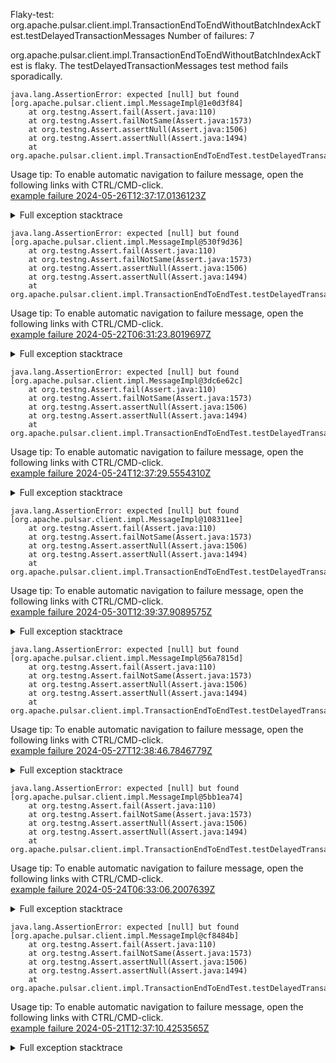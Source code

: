         
Flaky-test: org.apache.pulsar.client.impl.TransactionEndToEndWithoutBatchIndexAckTest.testDelayedTransactionMessages
Number of failures: 7

org.apache.pulsar.client.impl.TransactionEndToEndWithoutBatchIndexAckTest is flaky. The testDelayedTransactionMessages test method fails sporadically.

```
java.lang.AssertionError: expected [null] but found [org.apache.pulsar.client.impl.MessageImpl@1e0d3f84]
	at org.testng.Assert.fail(Assert.java:110)
	at org.testng.Assert.failNotSame(Assert.java:1573)
	at org.testng.Assert.assertNull(Assert.java:1506)
	at org.testng.Assert.assertNull(Assert.java:1494)
	at org.apache.pulsar.client.impl.TransactionEndToEndTest.testDelayedTransactionMessages(TransactionEndToEndTest.java:1669)
```

Usage tip: To enable automatic navigation to failure message, open the following links with CTRL/CMD-click.  
[example failure 2024-05-26T12:37:17.0136123Z](https://github.com/apache/pulsar/actions/runs/9243088658/job/25426784184#step:9:2382)  


<details>
<summary>Full exception stacktrace</summary>
<code><pre>
java.lang.AssertionError: expected [null] but found [org.apache.pulsar.client.impl.MessageImpl@1e0d3f84]
	at org.testng.Assert.fail(Assert.java:110)
	at org.testng.Assert.failNotSame(Assert.java:1573)
	at org.testng.Assert.assertNull(Assert.java:1506)
	at org.testng.Assert.assertNull(Assert.java:1494)
	at org.apache.pulsar.client.impl.TransactionEndToEndTest.testDelayedTransactionMessages(TransactionEndToEndTest.java:1669)
	at java.base/jdk.internal.reflect.NativeMethodAccessorImpl.invoke0(Native Method)
	at java.base/jdk.internal.reflect.NativeMethodAccessorImpl.invoke(NativeMethodAccessorImpl.java:77)
	at java.base/jdk.internal.reflect.DelegatingMethodAccessorImpl.invoke(DelegatingMethodAccessorImpl.java:43)
	at java.base/java.lang.reflect.Method.invoke(Method.java:568)
	at org.testng.internal.invokers.MethodInvocationHelper.invokeMethod(MethodInvocationHelper.java:139)
	at org.testng.internal.invokers.InvokeMethodRunnable.runOne(InvokeMethodRunnable.java:47)
	at org.testng.internal.invokers.InvokeMethodRunnable.call(InvokeMethodRunnable.java:76)
	at org.testng.internal.invokers.InvokeMethodRunnable.call(InvokeMethodRunnable.java:11)
	at java.base/java.util.concurrent.FutureTask.run(FutureTask.java:264)
	at java.base/java.util.concurrent.ThreadPoolExecutor.runWorker(ThreadPoolExecutor.java:1136)
	at java.base/java.util.concurrent.ThreadPoolExecutor$Worker.run(ThreadPoolExecutor.java:635)
	at java.base/java.lang.Thread.run(Thread.java:840)

</pre></code>
</details>

```
java.lang.AssertionError: expected [null] but found [org.apache.pulsar.client.impl.MessageImpl@530f9d36]
	at org.testng.Assert.fail(Assert.java:110)
	at org.testng.Assert.failNotSame(Assert.java:1573)
	at org.testng.Assert.assertNull(Assert.java:1506)
	at org.testng.Assert.assertNull(Assert.java:1494)
	at org.apache.pulsar.client.impl.TransactionEndToEndTest.testDelayedTransactionMessages(TransactionEndToEndTest.java:1669)
```

Usage tip: To enable automatic navigation to failure message, open the following links with CTRL/CMD-click.  
[example failure 2024-05-22T06:31:23.8019697Z](https://github.com/apache/pulsar/actions/runs/9186136118/job/25261304867#step:9:2398)  


<details>
<summary>Full exception stacktrace</summary>
<code><pre>
java.lang.AssertionError: expected [null] but found [org.apache.pulsar.client.impl.MessageImpl@530f9d36]
	at org.testng.Assert.fail(Assert.java:110)
	at org.testng.Assert.failNotSame(Assert.java:1573)
	at org.testng.Assert.assertNull(Assert.java:1506)
	at org.testng.Assert.assertNull(Assert.java:1494)
	at org.apache.pulsar.client.impl.TransactionEndToEndTest.testDelayedTransactionMessages(TransactionEndToEndTest.java:1669)
	at java.base/jdk.internal.reflect.DirectMethodHandleAccessor.invoke(DirectMethodHandleAccessor.java:103)
	at java.base/java.lang.reflect.Method.invoke(Method.java:580)
	at org.testng.internal.invokers.MethodInvocationHelper.invokeMethod(MethodInvocationHelper.java:139)
	at org.testng.internal.invokers.InvokeMethodRunnable.runOne(InvokeMethodRunnable.java:47)
	at org.testng.internal.invokers.InvokeMethodRunnable.call(InvokeMethodRunnable.java:76)
	at org.testng.internal.invokers.InvokeMethodRunnable.call(InvokeMethodRunnable.java:11)
	at java.base/java.util.concurrent.FutureTask.run(FutureTask.java:317)
	at java.base/java.util.concurrent.ThreadPoolExecutor.runWorker(ThreadPoolExecutor.java:1144)
	at java.base/java.util.concurrent.ThreadPoolExecutor$Worker.run(ThreadPoolExecutor.java:642)
	at java.base/java.lang.Thread.run(Thread.java:1583)

</pre></code>
</details>

```
java.lang.AssertionError: expected [null] but found [org.apache.pulsar.client.impl.MessageImpl@3dc6e62c]
	at org.testng.Assert.fail(Assert.java:110)
	at org.testng.Assert.failNotSame(Assert.java:1573)
	at org.testng.Assert.assertNull(Assert.java:1506)
	at org.testng.Assert.assertNull(Assert.java:1494)
	at org.apache.pulsar.client.impl.TransactionEndToEndTest.testDelayedTransactionMessages(TransactionEndToEndTest.java:1669)
```

Usage tip: To enable automatic navigation to failure message, open the following links with CTRL/CMD-click.  
[example failure 2024-05-24T12:37:29.5554310Z](https://github.com/apache/pulsar/actions/runs/9223664223/job/25377371518#step:9:2402)  


<details>
<summary>Full exception stacktrace</summary>
<code><pre>
java.lang.AssertionError: expected [null] but found [org.apache.pulsar.client.impl.MessageImpl@3dc6e62c]
	at org.testng.Assert.fail(Assert.java:110)
	at org.testng.Assert.failNotSame(Assert.java:1573)
	at org.testng.Assert.assertNull(Assert.java:1506)
	at org.testng.Assert.assertNull(Assert.java:1494)
	at org.apache.pulsar.client.impl.TransactionEndToEndTest.testDelayedTransactionMessages(TransactionEndToEndTest.java:1669)
	at java.base/jdk.internal.reflect.NativeMethodAccessorImpl.invoke0(Native Method)
	at java.base/jdk.internal.reflect.NativeMethodAccessorImpl.invoke(NativeMethodAccessorImpl.java:77)
	at java.base/jdk.internal.reflect.DelegatingMethodAccessorImpl.invoke(DelegatingMethodAccessorImpl.java:43)
	at java.base/java.lang.reflect.Method.invoke(Method.java:568)
	at org.testng.internal.invokers.MethodInvocationHelper.invokeMethod(MethodInvocationHelper.java:139)
	at org.testng.internal.invokers.InvokeMethodRunnable.runOne(InvokeMethodRunnable.java:47)
	at org.testng.internal.invokers.InvokeMethodRunnable.call(InvokeMethodRunnable.java:76)
	at org.testng.internal.invokers.InvokeMethodRunnable.call(InvokeMethodRunnable.java:11)
	at java.base/java.util.concurrent.FutureTask.run(FutureTask.java:264)
	at java.base/java.util.concurrent.ThreadPoolExecutor.runWorker(ThreadPoolExecutor.java:1136)
	at java.base/java.util.concurrent.ThreadPoolExecutor$Worker.run(ThreadPoolExecutor.java:635)
	at java.base/java.lang.Thread.run(Thread.java:840)

</pre></code>
</details>

```
java.lang.AssertionError: expected [null] but found [org.apache.pulsar.client.impl.MessageImpl@108311ee]
	at org.testng.Assert.fail(Assert.java:110)
	at org.testng.Assert.failNotSame(Assert.java:1573)
	at org.testng.Assert.assertNull(Assert.java:1506)
	at org.testng.Assert.assertNull(Assert.java:1494)
	at org.apache.pulsar.client.impl.TransactionEndToEndTest.testDelayedTransactionMessages(TransactionEndToEndTest.java:1669)
```

Usage tip: To enable automatic navigation to failure message, open the following links with CTRL/CMD-click.  
[example failure 2024-05-30T12:39:37.9089575Z](https://github.com/apache/pulsar/actions/runs/9302241363/job/25602059555#step:9:2404)  


<details>
<summary>Full exception stacktrace</summary>
<code><pre>
java.lang.AssertionError: expected [null] but found [org.apache.pulsar.client.impl.MessageImpl@108311ee]
	at org.testng.Assert.fail(Assert.java:110)
	at org.testng.Assert.failNotSame(Assert.java:1573)
	at org.testng.Assert.assertNull(Assert.java:1506)
	at org.testng.Assert.assertNull(Assert.java:1494)
	at org.apache.pulsar.client.impl.TransactionEndToEndTest.testDelayedTransactionMessages(TransactionEndToEndTest.java:1669)
	at java.base/jdk.internal.reflect.NativeMethodAccessorImpl.invoke0(Native Method)
	at java.base/jdk.internal.reflect.NativeMethodAccessorImpl.invoke(NativeMethodAccessorImpl.java:77)
	at java.base/jdk.internal.reflect.DelegatingMethodAccessorImpl.invoke(DelegatingMethodAccessorImpl.java:43)
	at java.base/java.lang.reflect.Method.invoke(Method.java:568)
	at org.testng.internal.invokers.MethodInvocationHelper.invokeMethod(MethodInvocationHelper.java:139)
	at org.testng.internal.invokers.InvokeMethodRunnable.runOne(InvokeMethodRunnable.java:47)
	at org.testng.internal.invokers.InvokeMethodRunnable.call(InvokeMethodRunnable.java:76)
	at org.testng.internal.invokers.InvokeMethodRunnable.call(InvokeMethodRunnable.java:11)
	at java.base/java.util.concurrent.FutureTask.run(FutureTask.java:264)
	at java.base/java.util.concurrent.ThreadPoolExecutor.runWorker(ThreadPoolExecutor.java:1136)
	at java.base/java.util.concurrent.ThreadPoolExecutor$Worker.run(ThreadPoolExecutor.java:635)
	at java.base/java.lang.Thread.run(Thread.java:840)

</pre></code>
</details>

```
java.lang.AssertionError: expected [null] but found [org.apache.pulsar.client.impl.MessageImpl@56a7815d]
	at org.testng.Assert.fail(Assert.java:110)
	at org.testng.Assert.failNotSame(Assert.java:1573)
	at org.testng.Assert.assertNull(Assert.java:1506)
	at org.testng.Assert.assertNull(Assert.java:1494)
	at org.apache.pulsar.client.impl.TransactionEndToEndTest.testDelayedTransactionMessages(TransactionEndToEndTest.java:1669)
```

Usage tip: To enable automatic navigation to failure message, open the following links with CTRL/CMD-click.  
[example failure 2024-05-27T12:38:46.7846779Z](https://github.com/apache/pulsar/actions/runs/9254546901/job/25456570335#step:9:2402)  


<details>
<summary>Full exception stacktrace</summary>
<code><pre>
java.lang.AssertionError: expected [null] but found [org.apache.pulsar.client.impl.MessageImpl@56a7815d]
	at org.testng.Assert.fail(Assert.java:110)
	at org.testng.Assert.failNotSame(Assert.java:1573)
	at org.testng.Assert.assertNull(Assert.java:1506)
	at org.testng.Assert.assertNull(Assert.java:1494)
	at org.apache.pulsar.client.impl.TransactionEndToEndTest.testDelayedTransactionMessages(TransactionEndToEndTest.java:1669)
	at java.base/jdk.internal.reflect.NativeMethodAccessorImpl.invoke0(Native Method)
	at java.base/jdk.internal.reflect.NativeMethodAccessorImpl.invoke(NativeMethodAccessorImpl.java:77)
	at java.base/jdk.internal.reflect.DelegatingMethodAccessorImpl.invoke(DelegatingMethodAccessorImpl.java:43)
	at java.base/java.lang.reflect.Method.invoke(Method.java:568)
	at org.testng.internal.invokers.MethodInvocationHelper.invokeMethod(MethodInvocationHelper.java:139)
	at org.testng.internal.invokers.InvokeMethodRunnable.runOne(InvokeMethodRunnable.java:47)
	at org.testng.internal.invokers.InvokeMethodRunnable.call(InvokeMethodRunnable.java:76)
	at org.testng.internal.invokers.InvokeMethodRunnable.call(InvokeMethodRunnable.java:11)
	at java.base/java.util.concurrent.FutureTask.run(FutureTask.java:264)
	at java.base/java.util.concurrent.ThreadPoolExecutor.runWorker(ThreadPoolExecutor.java:1136)
	at java.base/java.util.concurrent.ThreadPoolExecutor$Worker.run(ThreadPoolExecutor.java:635)
	at java.base/java.lang.Thread.run(Thread.java:840)

</pre></code>
</details>

```
java.lang.AssertionError: expected [null] but found [org.apache.pulsar.client.impl.MessageImpl@5bb1ea74]
	at org.testng.Assert.fail(Assert.java:110)
	at org.testng.Assert.failNotSame(Assert.java:1573)
	at org.testng.Assert.assertNull(Assert.java:1506)
	at org.testng.Assert.assertNull(Assert.java:1494)
	at org.apache.pulsar.client.impl.TransactionEndToEndTest.testDelayedTransactionMessages(TransactionEndToEndTest.java:1669)
```

Usage tip: To enable automatic navigation to failure message, open the following links with CTRL/CMD-click.  
[example failure 2024-05-24T06:33:06.2007639Z](https://github.com/apache/pulsar/actions/runs/9219402820/job/25364501567#step:9:2402)  


<details>
<summary>Full exception stacktrace</summary>
<code><pre>
java.lang.AssertionError: expected [null] but found [org.apache.pulsar.client.impl.MessageImpl@5bb1ea74]
	at org.testng.Assert.fail(Assert.java:110)
	at org.testng.Assert.failNotSame(Assert.java:1573)
	at org.testng.Assert.assertNull(Assert.java:1506)
	at org.testng.Assert.assertNull(Assert.java:1494)
	at org.apache.pulsar.client.impl.TransactionEndToEndTest.testDelayedTransactionMessages(TransactionEndToEndTest.java:1669)
	at java.base/jdk.internal.reflect.DirectMethodHandleAccessor.invoke(DirectMethodHandleAccessor.java:103)
	at java.base/java.lang.reflect.Method.invoke(Method.java:580)
	at org.testng.internal.invokers.MethodInvocationHelper.invokeMethod(MethodInvocationHelper.java:139)
	at org.testng.internal.invokers.InvokeMethodRunnable.runOne(InvokeMethodRunnable.java:47)
	at org.testng.internal.invokers.InvokeMethodRunnable.call(InvokeMethodRunnable.java:76)
	at org.testng.internal.invokers.InvokeMethodRunnable.call(InvokeMethodRunnable.java:11)
	at java.base/java.util.concurrent.FutureTask.run(FutureTask.java:317)
	at java.base/java.util.concurrent.ThreadPoolExecutor.runWorker(ThreadPoolExecutor.java:1144)
	at java.base/java.util.concurrent.ThreadPoolExecutor$Worker.run(ThreadPoolExecutor.java:642)
	at java.base/java.lang.Thread.run(Thread.java:1583)

</pre></code>
</details>

```
java.lang.AssertionError: expected [null] but found [org.apache.pulsar.client.impl.MessageImpl@cf8484b]
	at org.testng.Assert.fail(Assert.java:110)
	at org.testng.Assert.failNotSame(Assert.java:1573)
	at org.testng.Assert.assertNull(Assert.java:1506)
	at org.testng.Assert.assertNull(Assert.java:1494)
	at org.apache.pulsar.client.impl.TransactionEndToEndTest.testDelayedTransactionMessages(TransactionEndToEndTest.java:1669)
```

Usage tip: To enable automatic navigation to failure message, open the following links with CTRL/CMD-click.  
[example failure 2024-05-21T12:37:10.4253565Z](https://github.com/apache/pulsar/actions/runs/9174419374/job/25225253538#step:9:2398)  


<details>
<summary>Full exception stacktrace</summary>
<code><pre>
java.lang.AssertionError: expected [null] but found [org.apache.pulsar.client.impl.MessageImpl@cf8484b]
	at org.testng.Assert.fail(Assert.java:110)
	at org.testng.Assert.failNotSame(Assert.java:1573)
	at org.testng.Assert.assertNull(Assert.java:1506)
	at org.testng.Assert.assertNull(Assert.java:1494)
	at org.apache.pulsar.client.impl.TransactionEndToEndTest.testDelayedTransactionMessages(TransactionEndToEndTest.java:1669)
	at java.base/jdk.internal.reflect.NativeMethodAccessorImpl.invoke0(Native Method)
	at java.base/jdk.internal.reflect.NativeMethodAccessorImpl.invoke(NativeMethodAccessorImpl.java:77)
	at java.base/jdk.internal.reflect.DelegatingMethodAccessorImpl.invoke(DelegatingMethodAccessorImpl.java:43)
	at java.base/java.lang.reflect.Method.invoke(Method.java:568)
	at org.testng.internal.invokers.MethodInvocationHelper.invokeMethod(MethodInvocationHelper.java:139)
	at org.testng.internal.invokers.InvokeMethodRunnable.runOne(InvokeMethodRunnable.java:47)
	at org.testng.internal.invokers.InvokeMethodRunnable.call(InvokeMethodRunnable.java:76)
	at org.testng.internal.invokers.InvokeMethodRunnable.call(InvokeMethodRunnable.java:11)
	at java.base/java.util.concurrent.FutureTask.run(FutureTask.java:264)
	at java.base/java.util.concurrent.ThreadPoolExecutor.runWorker(ThreadPoolExecutor.java:1136)
	at java.base/java.util.concurrent.ThreadPoolExecutor$Worker.run(ThreadPoolExecutor.java:635)
	at java.base/java.lang.Thread.run(Thread.java:840)

</pre></code>
</details>

